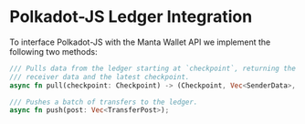 # Polkadot-JS Ledger Integration

To interface Polkadot-JS with the Manta Wallet API we implement the following two methods:

```rust
/// Pulls data from the ledger starting at `checkpoint`, returning the newest sender and
/// receiver data and the latest checkpoint.
async fn pull(checkpoint: Checkpoint) -> (Checkpoint, Vec<SenderData>, Vec<ReceiverData>)

/// Pushes a batch of transfers to the ledger.
async fn push(post: Vec<TransferPost>);
```
